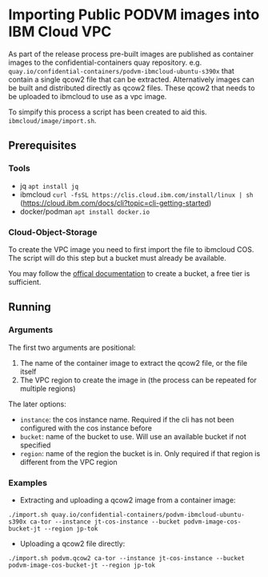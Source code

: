 # Importing Public PODVM images into IBM Cloud VPC

As part of the release process pre-built images are published as container images to the confidential-containers quay repository. e.g. `quay.io/confidential-containers/podvm-ibmcloud-ubuntu-s390x` that contain a single qcow2 file that can be extracted. Alternatively images can be built and distributed directly as qcow2 files. These qcow2 that needs to be uploaded to ibmcloud to use as a vpc image. 

To simpify this process a script has been created to aid this. `ibmcloud/image/import.sh`.

## Prerequisites

### Tools

- jq `apt install jq`
- ibmcloud `curl -fsSL https://clis.cloud.ibm.com/install/linux | sh` (https://cloud.ibm.com/docs/cli?topic=cli-getting-started)
- docker/podman `apt install docker.io`

### Cloud-Object-Storage

To create the VPC image you need to first import the file to ibmcloud COS. The script will do this step but a bucket must already be available.

You may follow the [offical documentation](https://cloud.ibm.com/docs/cloud-object-storage?topic=cloud-object-storage-getting-started-cloud-object-storage) to create a bucket, a free tier is sufficient.

## Running

### Arguments

The first two arguments are positional:

1. The name of the container image to extract the qcow2 file, or the file itself
1. The VPC region to create the image in (the process can be repeated for multiple regions)

The later options:

- `instance`: the cos instance name. Required if the cli has not been configured with the cos instance before
- `bucket`: name of the bucket to use. Will use an available bucket if not specified
- `region`: name of the region the bucket is in. Only required if that region is different from the VPC region

### Examples

- Extracting and uploading a qcow2 image from a container image:

`./import.sh quay.io/confidential-containers/podvm-ibmcloud-ubuntu-s390x ca-tor --instance jt-cos-instance --bucket podvm-image-cos-bucket-jt --region jp-tok`

- Uploading a qcow2 file directly:

`./import.sh podvm.qcow2 ca-tor --instance jt-cos-instance --bucket podvm-image-cos-bucket-jt --region jp-tok`


